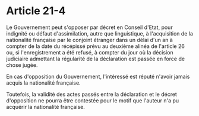 # Article 21-4

Le Gouvernement peut s'opposer par décret en Conseil d'Etat, pour indignité ou défaut d'assimilation, autre que linguistique, à l'acquisition de la nationalité française par le conjoint étranger dans un délai d'un an à compter de la date du récépissé prévu au deuxième alinéa de l'article 26 ou, si l'enregistrement a été refusé, à compter du jour où la décision judiciaire admettant la régularité de la déclaration est passée en force de chose jugée.

En cas d'opposition du Gouvernement, l'intéressé est réputé n'avoir jamais acquis la nationalité française.

Toutefois, la validité des actes passés entre la déclaration et le décret d'opposition ne pourra être contestée pour le motif que l'auteur n'a pu acquérir la nationalité française.

